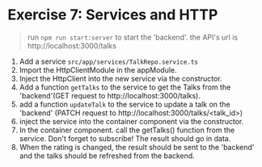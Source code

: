 # Exercise 7: Services and HTTP

> run `npm run start:server` to start the 'backend'.
> the API's url is http://localhost:3000/talks

1. Add a service `src/app/services/TalkRepo.service.ts`
2. Import the HttpClientModule in the appModule.
3. Inject the HttpClient into the new service via the constructor.
4. Add a function `getTalks` to the service to get the Talks from the 'backend'(GET request to http://localhost:3000/talks).
5. add a function `updateTalk` to the service to update a talk on the 'backend' (PATCH request to http://localhost:3000/talks/<talk_id>)
6. inject the service into the container component via the constructor.
7. In the container component. call the getTalks() function from the service. Don't forget to subscribe! The result should go in data.
8. When the rating is changed, the result should be sent to the 'backend' and the talks should be refreshed from the backend.
